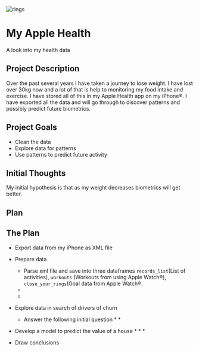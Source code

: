 ![rings](https://user-images.githubusercontent.com/112418599/207891130-dc7f85da-e5d8-4dec-a4e3-2587c0810972.png)

# My Apple Health
A look into my health data

## Project Description
Over the past several years I have taken a journey to lose weight. I have lost over 30kg now and a lot of that is help to monitoring my food intake and exercise. I have stored all of this in my Apple Health app on my iPhone®. I have exported all the data and will go through to discover patterns and possibly predict future biometrics. 

## Project Goals
- Clean the data
- Explore data for patterns
- Use patterns to predict future activity

## Initial Thoughts
My initial hypothesis is that as my weight decreases biometrics will get better.

## Plan

## The Plan
* Export data from my iPhone as XML file

* Prepare data
    * Parse xml file and save into three dataframes ```records_list```(List of activities), ```workouts``` (Workouts from using Apple Watch®), ```close_your_rings```(Goal data from Apple Watch®.
    * 
    * 

* Explore data in search of drivers of churn
    * Answer the following initial question
        * 
        * 

* Develop a model to predict the value of a house
    * 
    * 
    * 

* Draw conclusions
